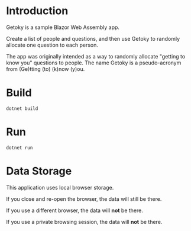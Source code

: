 # Introduction 
Getoky is a sample Blazor Web Assembly app.

Create a list of people and questions, and then use Getoky to randomly allocate one question to each person.

The app was originally intended as a way to randomly allocate "getting to know you" questions to people. The name Getoky is a pseudo-acronym from (Ge)tting (to) (k)now (y)ou.

# Build
`dotnet build`

# Run
`dotnet run`

# Data Storage
This application uses local browser storage. 

If you close and re-open the browser, the data will still be there.

If you use a different browser, the data will __not__ be there.

If you use a private browsing session, the data will __not__ be there.
